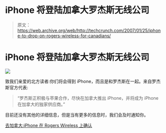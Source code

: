 # iPhone 将登陆加拿大罗杰斯无线公司

> 原文：<https://web.archive.org/web/http://techcrunch.com/2007/01/25/iphone-to-drop-on-rogers-wireless-for-canadians/>

# iPhone 将登陆加拿大罗杰斯无线公司

![](img/a8edd148b04e733aac9e1deae9fb9bec.png)

致我们亲爱的北方读者:你们将会得到 iPhone，而且是和罗杰斯在一起。来自罗杰斯官方代表:

> “罗杰斯正积极与苹果合作，尽快在加拿大推出 iPhone，并将成为 iPhone 在加拿大的独家供应商。”

目前还没有其他的详细信息，但是当有更多的信息时，我们会及时通知你。

[去加拿大:iPhone 在 Rogers Wireless 上确认](https://web.archive.org/web/20130628192921/http://gizmodo.com/gadgets/cellphones/go-canada-iphone-confirmed-on-rogers-wireless-231324.php)